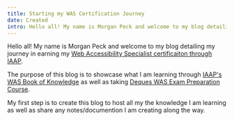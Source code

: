 ```yaml
---
title: Starting my WAS Certification Journey
date: Created
intro: Hello all! My name is Morgan Peck and welcome to my blog detailing my journey in earning my Web Accessibility Specialist certificaiton through IAAP.
---
```

Hello all! My name is Morgan Peck and welcome to my blog detailing my journey in earning my [Web Accessibility Specialist certificaiton through IAAP](https://www.accessibilityassociation.org/wascertification). 

The purpose of this blog is to showcase what I am learning through [IAAP's WAS Book of Knowledge](https://www.accessibilityassociation.org/resource/WAS_Certification_FInal_2020_FINAL) as well as taking [Deques WAS Exam Preparation Course](https://dequeuniversity.com/curriculum/packages/iaap-was). 

My first step is to create this blog to host all my the knowledge I am learning as well as share any notes/documention I am creating along the way. 



